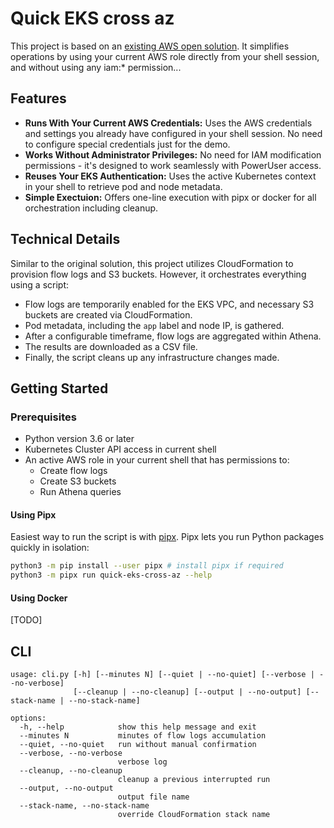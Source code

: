 # Quick EKS cross az

This project is based on an [existing AWS open solution](https://aws.amazon.com/blogs/containers/getting-visibility-into-your-amazon-eks-cross-az-pod-to-pod-network-bytes/).
It simplifies operations by using your current AWS role directly from your shell session, and without using any iam:* permission...


## Features

* **Runs With Your Current AWS Credentials:** Uses the AWS credentials and settings you already have configured in your shell session. No need to configure special credentials just for the demo.
* **Works Without Administrator Privileges:** No need for IAM modification permissions - it's designed to work seamlessly with PowerUser access.  
* **Reuses Your EKS Authentication:** Uses the active Kubernetes context in your shell to retrieve pod and node metadata.
* **Simple Exectuion:** Offers one-line execution with pipx or docker for all orchestration including cleanup.


## Technical Details
Similar to the original solution, this project utilizes CloudFormation to provision flow logs and S3 buckets. However, it orchestrates everything using a script:

* Flow logs are temporarily enabled for the EKS VPC, and necessary S3 buckets are created via CloudFormation.
* Pod metadata, including the `app` label and node IP, is gathered.
* After a configurable timeframe, flow logs are aggregated within Athena.
* The results are downloaded as a CSV file.
* Finally, the script cleans up any infrastructure changes made.


## Getting Started


### Prerequisites
* Python version 3.6 or later
* Kubernetes Cluster API access in current shell
* An active AWS role in your current shell that has permissions to:
    * Create flow logs
    * Create S3 buckets
    * Run Athena queries

#### Using Pipx 

Easiest way to run the script is with [pipx](https://github.com/pypa/pipx). Pipx lets you run Python packages quickly in isolation:

```bash
python3 -m pip install --user pipx # install pipx if required
python3 -m pipx run quick-eks-cross-az --help
```

#### Using Docker
[TODO]


## CLI

```
usage: cli.py [-h] [--minutes N] [--quiet | --no-quiet] [--verbose | --no-verbose]
              [--cleanup | --no-cleanup] [--output | --no-output] [--stack-name | --no-stack-name]

options:
  -h, --help            show this help message and exit
  --minutes N           minutes of flow logs accumulation
  --quiet, --no-quiet   run without manual confirmation
  --verbose, --no-verbose
                        verbose log
  --cleanup, --no-cleanup
                        cleanup a previous interrupted run
  --output, --no-output
                        output file name
  --stack-name, --no-stack-name
                        override CloudFormation stack name
```